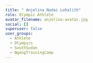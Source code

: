 ```yaml
---
title: " Anjelina Nadai Lohalith"
role: Olympic Athlete
avatar_filename: anjelina-avatar.jpg
social: []
superuser: false
user_groups:
  - Athlete
  - Olympics
  - SouthSudan
  - NgongTrainingCamp
---
```

